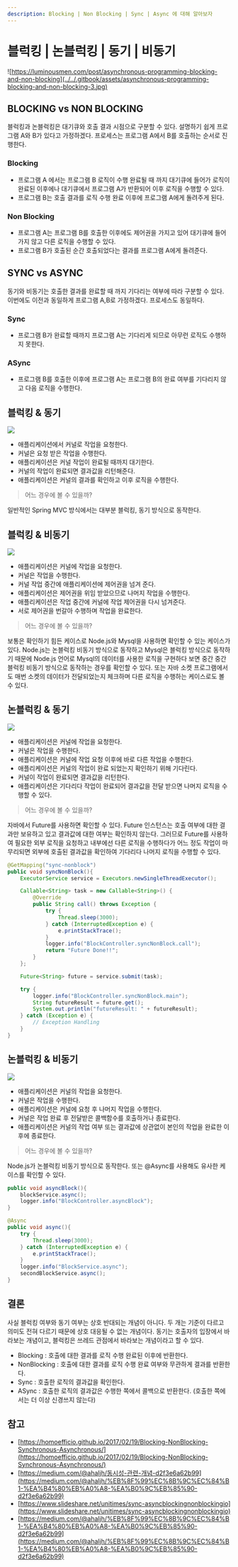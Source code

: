 ```yaml
---
description: Blocking | Non Blocking | Sync | Async 에 대해 알아보자
---
```


# 블럭킹 \| 논블럭킹 \| 동기 \| 비동기

![https://luminousmen.com/post/asynchronous-programming-blocking-and-non-blocking](../../.gitbook/assets/asynchronous-programming-blocking-and-non-blocking-3.jpg)

## BLOCKING vs NON BLOCKING

블럭킹과 논블럭킹은 대기큐와 호출 결과 시점으로 구분할 수 있다. 설명하기 쉽게 프로그램 A와 B가 있다고 가정하겠다. 프로세스는 프로그램 A에서 B를 호출하는 순서로 진행한다.

### Blocking

* 프로그램 A 에서는 프로그램 B 로직이 수행 완료될 때 까지 대기큐에 들어가 로직이 완료된 이후에나 대기큐에서 프로그램 A가 반환되어 이후 로직을 수행할 수 있다.
* 프로그램 B는 호출 결과를 로직 수행 완료 이후에 프로그램 A에게 돌려주게 된다.

### Non Blocking

* 프로그램 A는 프로그램 B를 호출한 이후에도 제어권을 가지고 있어 대기큐에 들어가지 않고 다른 로직을 수행할 수 있다.
* 프로그램 B가 호출된 순간 호출되었다는 결과를 프로그램 A에게 돌려준다.

## SYNC vs ASYNC

동기와 비동기는 호출한 결과를 완료할 때 까지 기다리는 여부에 따라 구분할 수 있다. 이번에도 이전과 동일하게 프로그램 A,B로 가정하겠다. 프로세스도 동일하다.

### Sync

* 프로그램 B가 완료할 때까지 프로그램 A는 기다리게 되므로 아무런 로직도 수행하지 못한다.

### ASync

* 프로그램 B를 호출한 이후에 프로그램 A는 프로그램 B의 완료 여부를 기다리지 않고 다음 로직을 수행한다.

## 블럭킹 & 동기

![](../../.gitbook/assets/figure2.gif)

* 애플리케이션에서 커널로 작업을 요청한다.
* 커널은 요청 받은 작업을 수행한다.
* 애플리케이션은 커널 작업이 완료될 때까지 대기한다.
* 커널의 작업이 완료되면 결과값을 리턴해준다.
* 애플리케이션은 커널의 결과를 확인하고 이후 로직을 수행한다.

> 어느 경우에 볼 수 있을까?

일반적인 Spring MVC 방식에서는 대부분 블럭킹, 동기 방식으로 동작한다.

## 블럭킹 & 비동기

![](../../.gitbook/assets/figure3.gif)

* 애플리케이션은 커널에 작업을 요청한다.
* 커널은 작업을 수행한다.
* 커널 작업 중간에 애플리케이션에 제어권을 넘겨 준다.
* 애플리케이션은 제어권을 위임 받았으므로 나머지 작업을 수행한다.
* 애플리케이션은 작업 중간에 커널에 작업 제어권을 다시 넘겨준다.
* 서로 제어권을 번갈아 수행하며 작업을 완료한다.

> 어느 경우에 볼 수 있을까?

보통은 확인하기 힘든 케이스로 Node.js와 Mysql을 사용하면 확인할 수 있는 케이스가 있다. Node.js는 논블럭킹 비동기 방식으로 동작하고 Mysql은 블럭킹 방식으로 동작하기 때문에 Node.js 언어로 Mysql의 데이터를 사용한 로직을 구현하다 보면 중간 중간 블럭킹 비동기 방식으로 동작하는 경우를 확인할 수 있다. 또는 자바 소켓 프로그램에서도 매번 소켓의 데이터가 전달되었는지 체크하며 다른 로직을 수행하는 케이스로도 볼 수 있다.

## 논블럭킹 & 동기

![](../../.gitbook/assets/figure4.gif)

* 애플리케이션은 커널에 작업을 요청한다.
* 커널은 작업을 수행한다.
* 애플리케이션은 커널에 작업 요청 이후에 바로 다른 작업을 수행한다.
* 애플리케이션은 커널의 작업이 완료 되었는지 확인하기 위해 기다린다.
* 커널이 작업이 완료되면 결과값을 리턴한다.
* 애플리케이션은 기다리다 작업이 완료되어 결과값을 전달 받으면 나머지 로직을 수행할 수 있다.

> 어느 경우에 볼 수 있을까?

자바에서 Future를 사용하면 확인할 수 있다. Future 인스턴스는 호출 여부에 대한 결과만 보유하고 있고 결과값에 대한 여부는 확인하지 않는다. 그러므로 Future를 사용하여 필요한 외부 로직을 요청하고 내부에선 다른 로직을 수행하다가 어느 정도 작업이 마무리되면 외부에 호출된 결과값을 확인하여 기다리다 나머지 로직을 수행할 수 있다.

```java
@GetMapping("sync-nonblock")
public void syncNonBlock(){
    ExecutorService service = Executors.newSingleThreadExecutor();

    Callable<String> task = new Callable<String>() {
        @Override
        public String call() throws Exception {
            try {
                Thread.sleep(3000);
            } catch (InterruptedException e) {
                e.printStackTrace();
            }
            logger.info("BlockController.syncNonBlock.call");
            return "Future Done!!";
        }
    };

    Future<String> future = service.submit(task);

    try {
        logger.info("BlockController.syncNonBlock.main");
        String futureResult = future.get();
        System.out.println("futureResult: " + futureResult);
    } catch (Exception e) {
        // Exception Handling
    }
}
```

## 논블럭킹 & 비동기

![](../../.gitbook/assets/figure5.gif)

* 애플리케이션은 커널의 작업을 요청한다.
* 커널은 작업을 수행한다.
* 애플리케이션은 커널에 요청 후 나머지 작업을 수행한다.
* 커널은 작업 완료 후 전달받은 콜백함수를 호출하거나 종료한다.
* 애플리케이션은 커널의 작업 여부 또는 결과값에 상관없이 본인의 작업을 완료한 이후에 종료한다.

> 어느 경우에 볼 수 있을까?

Node.js가 논블럭킹 비동기 방식으로 동작한다. 또는 @Async를 사용해도 유사한 케이스를 확인할 수 있다.

```java
public void asyncBlock(){
    blockService.async();
    logger.info("BlockController.asyncBlock");
}

@Async
public void async(){
    try {
        Thread.sleep(3000);
    } catch (InterruptedException e) {
        e.printStackTrace();
    }
    logger.info("BlockService.async");
    secondBlockService.async();
}
```

## 결론

사실 블럭킹 여부와 동기 여부는 상호 반대되는 개념이 아니다. 두 개는 기준이 다르고 의미도 전혀 다르기 때문에 상호 대응될 수 없는 개념이다. 동기는 호출자의 입장에서 바라보는 개념이고, 블럭킹은 쓰레드 관점에서 바라보는 개념이라고 할 수 있다.

* Blocking : 호출에 대한 결과를 로직 수행 완료된 이후에 반환한다.
* NonBlocking : 호출에 대한 결과를 로직 수행 완료 여부와 무관하게 결과를 반환한다.
* Sync : 호출한 로직의 결과값을 확인한다.
* ASync : 호출한 로직의 결과값은 수행한 쪽에서 콜백으로 반환한다. \(호출한 쪽에서는 더 이상 신경쓰지 않는다\)

## 참고

* [https://homoefficio.github.io/2017/02/19/Blocking-NonBlocking-Synchronous-Asynchronous/](https://homoefficio.github.io/2017/02/19/Blocking-NonBlocking-Synchronous-Asynchronous/)
* [https://medium.com/@ahaljh/동시성-관련-개념-d2f3e6a62b99](https://medium.com/@ahaljh/%EB%8F%99%EC%8B%9C%EC%84%B1-%EA%B4%80%EB%A0%A8-%EA%B0%9C%EB%85%90-d2f3e6a62b99)
* [https://www.slideshare.net/unitimes/sync-asyncblockingnonblockingio](https://www.slideshare.net/unitimes/sync-asyncblockingnonblockingio)
* [https://medium.com/@ahaljh/%EB%8F%99%EC%8B%9C%EC%84%B1-%EA%B4%80%EB%A0%A8-%EA%B0%9C%EB%85%90-d2f3e6a62b99](https://medium.com/@ahaljh/%EB%8F%99%EC%8B%9C%EC%84%B1-%EA%B4%80%EB%A0%A8-%EA%B0%9C%EB%85%90-d2f3e6a62b99)

